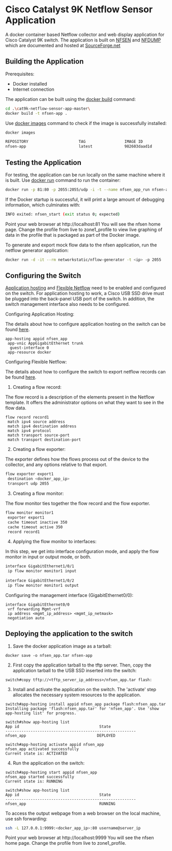 # Cisco Catalyst 9K Netflow Sensor Application
A docker container based Netflow collector and web display application for Cisco Catalyst 9K switch. The application is built on [NFSEN](http://nfsen.sourceforge.net/) and [NFDUMP](http://nfdump.sourceforge.net/) which are documented and hosted at [SourceForge.net](https://sourceforge.net/)

## Building the Application
Prerequisites:
* Docker installed
* Internet connection

The application can be built using the [docker build](https://docs.docker.com/engine/reference/commandline/build/) command:

```bash
cd .\cat9k-netflow-sensor-app-master\
docker build -t nfsen-app .
```

Use [docker images](https://docs.docker.com/engine/reference/commandline/images/) command to check if the image is successfully installed:

```bash
docker images

REPOSITORY                      TAG                 IMAGE ID            CREATED             SIZE
nfsen-app                       latest              982603daad1d        50 seconds ago      590MB
```

## Testing the Application
For testing, the application can be run locally on the same machine where it is built. Use [docker run](https://docs.docker.com/engine/reference/commandline/run/) command to run the container:

```bash
docker run -p 81:80 -p 2055:2055/udp -i -t --name nfsen_app_run nfsen-app
```

If the Docker startup is successful, it will print a large amount of debugging information, which culminates with:

```bash
INFO exited: nfsen_start (exit status 0; expected)
```

Point your web browser at http://localhost:81 You will see the nfsen home page. Change the profile from live to zone1_profile to view live graphing of data in the profile that is packaged as part of the Docker image.

To generate and export mock flow data to the nfsen application, run the netflow generator application:

```bash
docker run -d -it --rm networkstatic/nflow-generator -t <ip> -p 2055
```

## Configuring the Switch
[Application hosting](https://wiki.cisco.com/display/C3A/KR+Port+Trunk+and+VLAN+Support#KRPortTrunkandVLANSupport-2.3App-hosting) and [Flexible Netflow](https://www.cisco.com/c/en/us/td/docs/switches/lan/catalyst9300/software/release/16-5/configuration_guide/nmgmt/b_165_nmgmt_9300_cg/b_165_nmgmt_9300_cg_chapter_01000.html) need to be enabled and configured on the switch. For application hosting to work, a Cisco USB SSD drive must be plugged into the back-panel USB port of the switch. In addition, the switch management interface also needs to be configured.

Configuring Application Hosting:

The details about how to configure application hosting on the switch can be found [here](https://wiki.cisco.com/display/C3A/KR+Port+Trunk+and+VLAN+Support#KRPortTrunkandVLANSupport-2.3App-hosting).

```
app-hosting appid nfsen_app
 app-vnic AppGigabitEthernet trunk
  guest-interface 0
 app-resource docker
```

Configuring Flexible Netflow:

The details about how to configure the switch to export netflow records can be found [here](https://www.cisco.com/c/en/us/td/docs/switches/lan/catalyst9300/software/release/16-5/configuration_guide/nmgmt/b_165_nmgmt_9300_cg/b_165_nmgmt_9300_cg_chapter_01000.html).

1. Creating a flow record:

The flow record is a description of the elements present in the Netflow template. It offers the administrator options on what they want to see in the flow data.

```
flow record record1
 match ipv4 source address
 match ipv4 destination address
 match ipv4 protocol
 match transport source-port
 match transport destination-port
```

2. Creating a flow exporter:
 
The exporter defines how the flows process out of the device to the collector, and any options relative to that export. 

 ```bash
flow exporter export1
  destination <docker_app_ip>
  transport udp 2055
```

3. Creating a flow monitor:

The flow monitor ties together the flow record and the flow exporter. 

 ```bash
flow monitor monitor1
  exporter export1
  cache timeout inactive 350
  cache timeout active 350
  record record1
```

4. Applying the flow monitor to interfaces:

In this step, we get into interface configuration mode, and apply the flow monitor in input or output mode, or both.

```bash
interface GigabitEthernet1/0/1
 ip flow monitor monitor1 input
 
interface GigabitEthernet1/0/2
 ip flow monitor monitor1 output
```

Configuring the management interface (GigabitEthernet0/0):

```
interface GigabitEthernet0/0
 vrf forwarding Mgmt-vrf
 ip address <mgmt_ip_address> <mgmt_ip_netmask>
 negotiation auto
```

## Deploying the application to the switch

1. Save the docker application image as a tarball:

```
docker save -o nfsen_app.tar nfsen-app
```

2. First copy the application tarball to the tftp server. Then, copy the application tarball to the USB SSD inserted into the switch:

```
switch#copy tftp://<tftp_server_ip_address>/nfsen_app.tar flash:
```

3. Install and activate the application on the switch. The 'activate' step allocates the necessary system resources to the application.

```
switch#app-hosting install appid nfsen_app package flash:nfsen_app.tar
Installing package 'flash:nfsen_app.tar' for 'nfsen_app'. Use 'show app-hosting list' for progress.

switch#show app-hosting list                                                      
App id                                   State
---------------------------------------------------------
nfsen_app                               DEPLOYED

switch#app-hosting activate appid nfsen_app
nfsen_app activated successfully
Current state is: ACTIVATED
```

4. Run the application on the switch:

```
switch#app-hosting start appid nfsen_app
nfsen_app started successfully
Current state is: RUNNING

switch#show app-hosting list                    
App id                                   State
---------------------------------------------------------
nfsen_app                                RUNNING
```

To access the output webpage from a web browser on the local machine, use ssh forwarding:

```bash
ssh -L 127.0.0.1:9999:<docker_app_ip>:80 username@server_ip
```
Point your web browser at http://localhost:9999 You will see the nfsen home page. Change the profile from live to zone1_profile.

